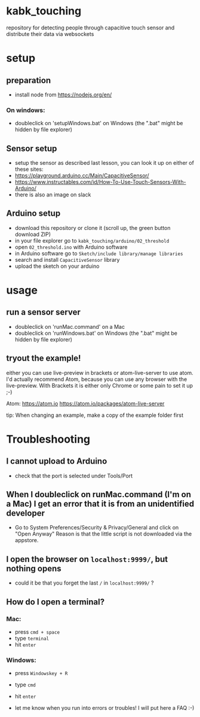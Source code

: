 # kabk_touching
repository for detecting people through capacitive touch sensor and distribute their data via websockets

# setup

## preparation
- install node from https://nodejs.org/en/

### On windows:
- doubleclick on 'setupWindows.bat' on Windows (the ".bat" might be hidden by file explorer)

## Sensor setup
- setup the sensor as described last lesson, you can look it up on either of these sites:
- https://playground.arduino.cc/Main/CapacitiveSensor/
- https://www.instructables.com/id/How-To-Use-Touch-Sensors-With-Arduino/
- there is also an image on slack

## Arduino setup
- download this repository or clone it (scroll up, the green button download ZIP)
- in your file explorer go to `kabk_touching/arduino/02_threshold`
- open `02_threshold.ino` with Arduino software
- in Arduino software go to `Sketch/include library/manage libraries`
- search and install `CapacitiveSensor` library
- upload the sketch on your arduino

# usage

## run a sensor server

- doubleclick on 'runMac.command' on a Mac
- doubleclick on 'runWindows.bat' on Windows (the ".bat" might be hidden by file explorer)

## tryout the example!

either you can use live-preview in brackets or atom-live-server to use atom.
I'd actually recommend Atom, because you can use any browser with the live-preview.
With Brackets it is either only Chrome or some pain to set it up ;-) 

Atom:
https://atom.io
https://atom.io/packages/atom-live-server

tip: When changing an example, make a copy of the example folder first


# Troubleshooting
## I cannot upload to Arduino
- check that the port is selected under Tools/Port

## When I doubleclick on runMac.command (I'm on a Mac) I get an error that it is from an unidentified developer
- Go to System Preferences/Security & Privacy/General and click on "Open Anyway"
Reason is that the little script is not downloaded via the appstore.

## I open the browser on `localhost:9999/`, but nothing opens
- could it be that you forget the last `/` in `localhost:9999/` ?

## How do I open a terminal?
### Mac:
- press `cmd + space`
- type `terminal`
- hit `enter`
### Windows:
- press `Windowskey + R`
- type `cmd`
- hit `enter`

- let me know when you run into errors or troubles! I will put here a FAQ :-)
